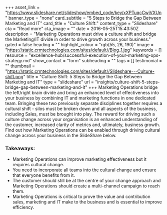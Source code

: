 +++
asset_link = "https://www.slideshare.net/slideshow/embed_code/key/xXPTuqcCwjVXUn"
banner_type = "none"
card_subtitle = "5 Steps to Bridge the Gap Between Marketing and IT"
card_title = "Culture Shift:"
content_type = "Slideshare"
cta = "Read more"
cta_image = ""
date = 2016-05-25T15:43:50Z
description = "Marketing Operations must drive a culture shift and bridge the Marketing/IT divide in order to drive growth across your business."
gated = false
heading = ""
highlight_colour = "rgb(55, 26, 190)"
image = "https://static.crmtechnologies.com/sites/default//Blog_1.jpg"
keywords = []
resource = "excellence-hub/successful-execution-of-your-marketing-ops-strategy.md"
show_contact = "form"
subheading = ""
tags = []
testimonial = ""
thumbnail = "https://static.crmtechnologies.com/sites/default//Slideshare---Culture-shift.png"
title = "Culture Shift: 5 Steps to Bridge the Gap Between Marketing and IT"
type = "slideshare"
url = "insights/culture-shift-5-steps-bridge-gap-between-marketing-and-it"
+++
Marketing Operations bridge the left/right brain divide and bring an enhanced level of effectiveness into your business by combining IT and marketing functions in one dedicated team. Bringing these two previously separate disciplines together requires a cultural shift - silos must be broken down and all aspects of the business, including Sales, must be brought into play. The reward for driving such a culture change across your organisation is an enhanced understanding of the customer, increased clarity of metrics and, ultimately, business growth. Find out how Marketing Operations can be enabled through driving cultural change across your business in the SlideShare below.

### Takeaways:

* Marketing Operations can improve marketing effectiveness but it requires cultural change.
* You need to incorporate all teams into the cultural change and ensure that everyone benefits from it.
* The customer should still be at the centre of your change approach and Marketing Operations should create a multi-channel campaign to reach them.
* Marketing Operations is critical to prove the value and contribution sales, marketing and IT make to the business and is essential to improve efficiency.